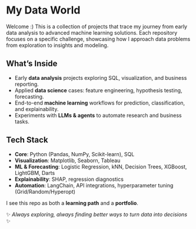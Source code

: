 # My Data World
Welcome :) This is a collection of projects that trace my journey from early data analysis to advanced machine learning solutions. Each repository focuses on a specific challenge, showcasing how I approach data problems from exploration to insights and modeling.  

## What’s Inside
- Early **data analysis** projects exploring SQL, visualization, and business reporting.  
- Applied **data science** cases: feature engineering, hypothesis testing, forecasting.  
- End-to-end **machine learning** workflows for prediction, classification, and explainability.  
- Experiments with **LLMs & agents** to automate research and business tasks.  

## Tech Stack
- **Core**: Python (Pandas, NumPy, Scikit-learn), SQL  
- **Visualization**: Matplotlib, Seaborn, Tableau  
- **ML & Forecasting**: Logistic Regression, kNN, Decision Trees, XGBoost, LightGBM, Darts 
- **Explainability**: SHAP, regression diagnostics  
- **Automation**: LangChain, API integrations, hyperparameter tuning (Grid/Random/Hyperopt)  


I see this repo as both a **learning path** and a **portfolio**.

✨ *Always exploring, always finding better ways to turn data into decisions* ✨
